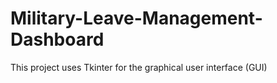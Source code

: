 # Military-Leave-Management-Dashboard
This project uses Tkinter for the graphical user interface (GUI)
